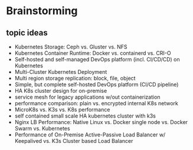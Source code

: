 # Brainstorming

## topic ideas

- Kubernetes Storage: Ceph vs. Gluster vs. NFS
- Kubernetes Container Runtime: Docker vs. containerd vs. CRI-O
- Self-hosted and self-managed
DevOps platform (incl. CI/CD/CD) on Kubernetes
- Multi-Cluster Kubernetes Deployment
- Multi region storage replication: block, file, object
- Simple, but complete self-hosted DevOps platform (CI/CD pipeline)
- HA K8s cluster design for on-premise
- service mesh for legacy applications w/out containerization
- performance comparison: plain vs. encrypted internal K8s network
- MicroK8s vs. K3s vs. K8s performance
- self contained small scale HA kubernetes cluster with k3s
- Nginx LB Performance: Native Linux vs. Docker single node vs. Docker Swarm vs. Kubernetes
- Performance of On-Premise Active-Passive Load Balancer w/ Keepalived vs. K3s Cluster based Load Balancer


